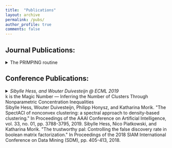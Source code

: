 ```yaml
---
title:  "Publications"
layout: archive
permalink: /pubs/
author_profile: true
comments: false
---
```


## Journal Publications:
<details>
  <summary>The PRIMPING routine</summary>
  Sibylle Hess, Katharina Morik, and Nico Piatkowski. "The PRIMPING routine — Tiling through proximal alternating linearized minimization." Data Mining and Knowledge Discovery (DAMI), pp. 1090-1131, 2017.
</details>

## Conference Publications:

<details>
  <summary><i>Sibylle Hess, and Wouter Duivesteijn @ ECML 2019</i> <br>
   k is the Magic Number — Inferring the Number of Clusters Through Nonparametric Concentration Inequalities </summary>
  Sibylle Hess, Katharina Morik, and Nico Piatkowski. "The PRIMPING routine — Tiling through proximal alternating linearized minimization." Data Mining and Knowledge Discovery (DAMI), pp. 1090-1131, 2017.
</details>
Sibylle Hess, Wouter Duivesteijn, Philipp Honysz, and Katharina Morik. "The SpectACl of nonconvex clustering: a spectral approach to density-based clustering." In Proceedings of the AAAI Conference on Artificial Intelligence, vol. 33, no. 01, pp. 3788-3795, 2019.  
Sibylle Hess, Nico Piatkowski, and Katharina Morik. "The trustworthy pal: Controlling the false discovery rate in boolean matrix factorization." In Proceedings of the 2018 SIAM International Conference on Data Mining (SDM), pp. 405-413, 2018.
